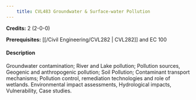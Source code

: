 ```yaml
---
    title: CVL483 Groundwater & Surface-water Pollution
---
```

**Credits:** 2 (2-0-0)



**Prerequisites:** [[/Civil Engineering/CVL282 | CVL282]] and EC 100

#### Description 
Groundwater contamination; River and Lake pollution; Pollution sources, Geogenic and anthropogenic pollution; Soil Pollution; Contaminant transport mechanisms; Pollution control, remediation technologies and role of wetlands. Environmental impact assessments, Hydrological impacts, Vulnerability, Case studies.
